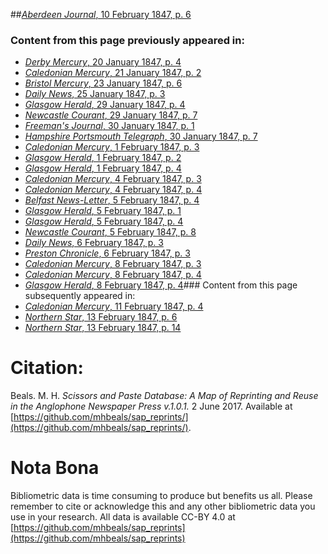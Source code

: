 ##[*Aberdeen Journal*, 10 February 1847, p. 6](https://mhbeals.github.io/sap_html/Aberdeen-Journal/Aberdeen-Journal-10-February-1847-p-6)

### Content from this page previously appeared in:
+ [*Derby Mercury*, 20 January 1847, p. 4](https://mhbeals.github.io/sap_html/Derby-Mercury/Derby-Mercury-20-January-1847-p-4)
+ [*Caledonian Mercury*, 21 January 1847, p. 2](https://mhbeals.github.io/sap_html/Caledonian-Mercury/Caledonian-Mercury-21-January-1847-p-2)
+ [*Bristol Mercury*, 23 January 1847, p. 6](https://mhbeals.github.io/sap_html/Bristol-Mercury/Bristol-Mercury-23-January-1847-p-6)
+ [*Daily News*, 25 January 1847, p. 3](https://mhbeals.github.io/sap_html/Daily-News/Daily-News-25-January-1847-p-3)
+ [*Glasgow Herald*, 29 January 1847, p. 4](https://mhbeals.github.io/sap_html/Glasgow-Herald/Glasgow-Herald-29-January-1847-p-4)
+ [*Newcastle Courant*, 29 January 1847, p. 7](https://mhbeals.github.io/sap_html/Newcastle-Courant/Newcastle-Courant-29-January-1847-p-7)
+ [*Freeman's Journal*, 30 January 1847, p. 1](https://mhbeals.github.io/sap_html/Freeman's-Journal/Freeman's-Journal-30-January-1847-p-1)
+ [*Hampshire Portsmouth Telegraph*, 30 January 1847, p. 7](https://mhbeals.github.io/sap_html/Hampshire-Portsmouth-Telegraph/Hampshire-Portsmouth-Telegraph-30-January-1847-p-7)
+ [*Caledonian Mercury*, 1 February 1847, p. 3](https://mhbeals.github.io/sap_html/Caledonian-Mercury/Caledonian-Mercury-1-February-1847-p-3)
+ [*Glasgow Herald*, 1 February 1847, p. 2](https://mhbeals.github.io/sap_html/Glasgow-Herald/Glasgow-Herald-1-February-1847-p-2)
+ [*Glasgow Herald*, 1 February 1847, p. 4](https://mhbeals.github.io/sap_html/Glasgow-Herald/Glasgow-Herald-1-February-1847-p-4)
+ [*Caledonian Mercury*, 4 February 1847, p. 3](https://mhbeals.github.io/sap_html/Caledonian-Mercury/Caledonian-Mercury-4-February-1847-p-3)
+ [*Caledonian Mercury*, 4 February 1847, p. 4](https://mhbeals.github.io/sap_html/Caledonian-Mercury/Caledonian-Mercury-4-February-1847-p-4)
+ [*Belfast News-Letter*, 5 February 1847, p. 4](https://mhbeals.github.io/sap_html/Belfast-News-Letter/Belfast-News-Letter-5-February-1847-p-4)
+ [*Glasgow Herald*, 5 February 1847, p. 1](https://mhbeals.github.io/sap_html/Glasgow-Herald/Glasgow-Herald-5-February-1847-p-1)
+ [*Glasgow Herald*, 5 February 1847, p. 4](https://mhbeals.github.io/sap_html/Glasgow-Herald/Glasgow-Herald-5-February-1847-p-4)
+ [*Newcastle Courant*, 5 February 1847, p. 8](https://mhbeals.github.io/sap_html/Newcastle-Courant/Newcastle-Courant-5-February-1847-p-8)
+ [*Daily News*, 6 February 1847, p. 3](https://mhbeals.github.io/sap_html/Daily-News/Daily-News-6-February-1847-p-3)
+ [*Preston Chronicle*, 6 February 1847, p. 3](https://mhbeals.github.io/sap_html/Preston-Chronicle/Preston-Chronicle-6-February-1847-p-3)
+ [*Caledonian Mercury*, 8 February 1847, p. 3](https://mhbeals.github.io/sap_html/Caledonian-Mercury/Caledonian-Mercury-8-February-1847-p-3)
+ [*Caledonian Mercury*, 8 February 1847, p. 4](https://mhbeals.github.io/sap_html/Caledonian-Mercury/Caledonian-Mercury-8-February-1847-p-4)
+ [*Glasgow Herald*, 8 February 1847, p. 4](https://mhbeals.github.io/sap_html/Glasgow-Herald/Glasgow-Herald-8-February-1847-p-4)### Content from this page subsequently appeared in:
+ [*Caledonian Mercury*, 11 February 1847, p. 4](https://mhbeals.github.io/sap_html/Caledonian-Mercury/Caledonian-Mercury-11-February-1847-p-4)
+ [*Northern Star*, 13 February 1847, p. 6](https://mhbeals.github.io/sap_html/Northern-Star/Northern-Star-13-February-1847-p-6)
+ [*Northern Star*, 13 February 1847, p. 14](https://mhbeals.github.io/sap_html/Northern-Star/Northern-Star-13-February-1847-p-14)
                    
# Citation: 

Beals. M. H. *Scissors and Paste Database: A Map of Reprinting and Reuse in the Anglophone Newspaper Press v.1.0.1.* 2 June 2017. Available at [https://github.com/mhbeals/sap_reprints/](https://github.com/mhbeals/sap_reprints/). 
                    
# Nota Bona

Bibliometric data is time consuming to produce but benefits us all. Please remember to cite or acknowledge this and any other bibliometric data you use in your research. All data is available CC-BY 4.0 at [https://github.com/mhbeals/sap_reprints](https://github.com/mhbeals/sap_reprints)